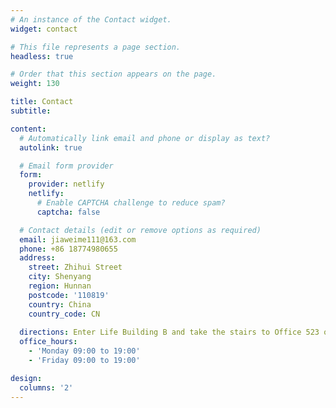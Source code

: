 ```yaml
---
# An instance of the Contact widget.
widget: contact

# This file represents a page section.
headless: true

# Order that this section appears on the page.
weight: 130

title: Contact
subtitle:

content:
  # Automatically link email and phone or display as text?
  autolink: true

  # Email form provider
  form:
    provider: netlify
    netlify:
      # Enable CAPTCHA challenge to reduce spam?
      captcha: false

  # Contact details (edit or remove options as required)
  email: jiaweime111@163.com
  phone: +86 18774980655
  address:
    street: Zhihui Street
    city: Shenyang
    region: Hunnan
    postcode: '110819'
    country: China
    country_code: CN
  
  directions: Enter Life Building B and take the stairs to Office 523 on Floor 5
  office_hours:
    - 'Monday 09:00 to 19:00'
    - 'Friday 09:00 to 19:00'

design:
  columns: '2'
---
```


